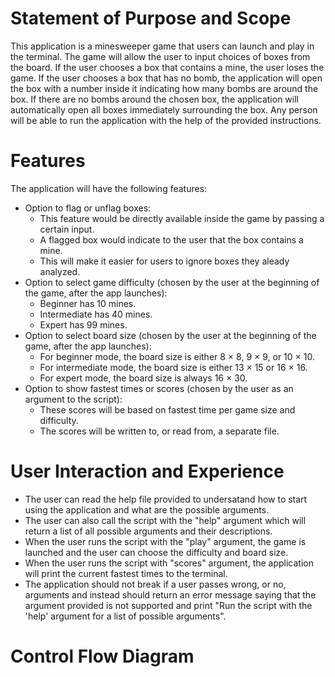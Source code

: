 # Statement of Purpose and Scope
This application is a minesweeper game that users can launch and play in the terminal.
The game will allow the user to input choices of boxes from the board. If the user chooses a box that contains a mine, the user loses the game. If the user chooses a box that has no bomb, the application will open the box with a number inside it indicating how many bombs are around the box. If there are no bombs around the chosen box, the application will automatically open all boxes immediately surrounding the box.
Any person will be able to run the application with the help of the provided instructions.

# Features
The application will have the following features:
- Option to flag or unflag boxes:
    * This feature would be directly available inside the game by passing a certain input.
    * A flagged box would indicate to the user that the box contains a mine.
    * This will make it easier for users to ignore boxes they aleady analyzed.
- Option to select game difficulty (chosen by the user at the beginning of the game, after the app launches):
    * Beginner has 10 mines.
    * Intermediate has 40 mines.
    * Expert has 99 mines.
- Option to select board size (chosen by the user at the beginning of the game, after the app launches):
    * For beginner mode, the board size is either 8 × 8, 9 × 9, or 10 × 10.
    * For intermediate mode, the board size is either 13 × 15 or 16 × 16.
    * For expert mode, the board size is always 16 × 30.
- Option to show fastest times or scores (chosen by the user as an argument to the script):
    * These scores will be based on fastest time per game size and difficulty.
    * The scores will be written to, or read from, a separate file.

# User Interaction and Experience
- The user can read the help file provided to undersatand how to start using the application and what are the possible arguments.
- The user can also call the script with the "help" argument which will return a list of all possible arguments and their descriptions.
- When the user runs the script with the "play" argument, the game is launched and the user can choose the difficulty and board size.
- When the user runs the script with "scores" argument, the application will print the current fastest times to the terminal.
- The application should not break if a user passes wrong, or no, arguments and instead should return an error message saying that the argument provided is not supported and print "Run the script with the 'help' argument for a list of possible arguments".


# Control Flow Diagram


